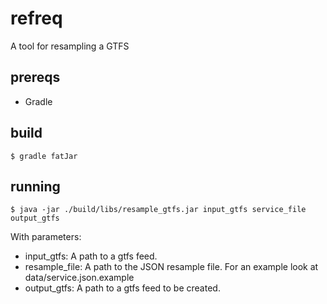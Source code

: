 # refreq

A tool for resampling a GTFS

## prereqs

- Gradle

## build

    $ gradle fatJar
    
## running

    $ java -jar ./build/libs/resample_gtfs.jar input_gtfs service_file output_gtfs
    
With parameters:
- input_gtfs: A path to a gtfs feed.
- resample_file: A path to the JSON resample file. For an example look at data/service.json.example
- output_gtfs: A path to a gtfs feed to be created.